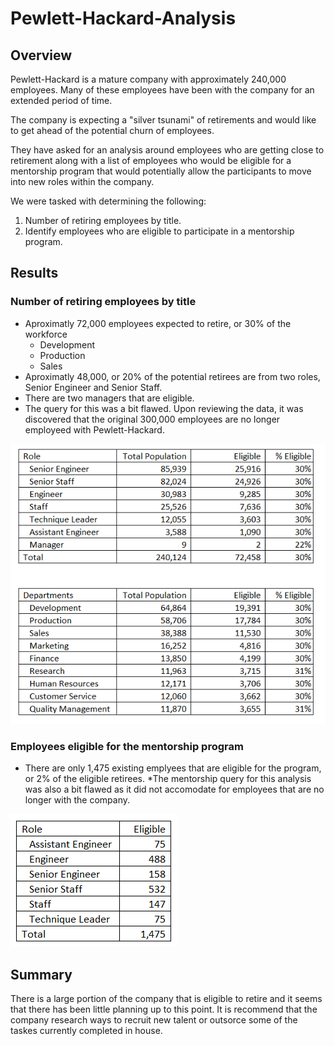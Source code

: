 # Pewlett-Hackard-Analysis
## Overview
Pewlett-Hackard is a mature company with approximately 240,000 employees.  Many of these employees have been with the company for an extended period of time.  

The company is expecting a "silver tsunami" of retirements and would like to get ahead of the potential churn of employees.  

They have asked for an analysis around employees who are getting close to retirement along with a list of employees who would be eligible for a mentorship program that would potentially allow the participants to move into new roles within the company. 

We were tasked with determining the following:
1. Number of retiring employees by title.
2. Identify employees who are eligible to participate in a mentorship program.

## Results
### Number of retiring employees by title
* Aproximatly 72,000 employees expected to retire, or 30% of the workforce 
    - Development
    - Production
    - Sales
* Aproximatly 48,000, or 20% of the potential retirees are from two roles, Senior Engineer and Senior Staff.
* There are two managers that are eligible.
* The query for this was a bit flawed.  Upon reviewing the data, it was discovered that the original 300,000 employees are no longer employeed with Pewlett-Hackard.

![]( Resources/combined.PNG)

### Employees eligible for the mentorship program
* There are only 1,475 existing emplyees that are eligible for the program, or 2% of the eligible retirees.
*The mentorship query for this analysis was also a bit flawed as it did not accomodate for employees that are no longer with the company.

![]( Resources/eligible.PNG)
## Summary
There is a large portion of the company that is eligible to retire and it seems that there has been little planning up to this point.  It is recommend that the company research ways to recruit new talent or outsorce some of the taskes currently completed in house.